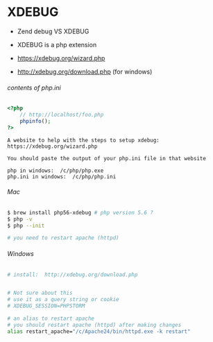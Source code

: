 # XDEBUG

- Zend debug VS XDEBUG

- XDEBUG is a php extension

- https://xdebug.org/wizard.php

- http://xdebug.org/download.php (for windows)


###### contents of php.ini

```php
<?php
    // http://localhost/foo.php
    phpinfo();
?>
```


```
A website to help with the steps to setup xdebug:
https://xdebug.org/wizard.php

You should paste the output of your php.ini file in that website

php in windows:  /c/php/php.exe
php.ini in windows:  /c/php/php.ini
```

###### Mac
```bash
$ brew install php56-xdebug # php version 5.6 ?
$ php -v
$ php --init

# you need to restart apache (httpd)
```


###### Windows
```bash
# install:  http://xdebug.org/download.php


# Not sure about this
# use it as a query string or cookie
# XDEBUG_SESSION=PHPSTORM 

# an alias to restart apache
# you should restart apache (httpd) after making changes
alias restart_apache="/c/Apache24/bin/httpd.exe -k restart"
```
